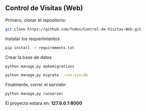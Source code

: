 ## Control de Visitas (Web)

Primero, clonar el repositorio:

```bash
git clone https://github.com/fndos/Control-de-Visitas-Web.git
```

Instalar los requerimientos

```bash
pip install -r requirements.txt
```

Crear la base de datos

```bash
python manage.py makemigrations

python manage.py migrate --run-syncdb

```

Finalmente, correr el servidor

```bash
python manage.py runserver
```

El proyecto estara en: **127.0.0.1:8000**

